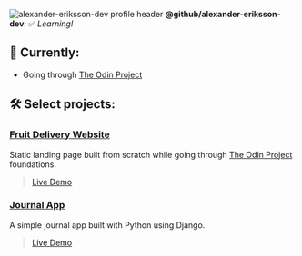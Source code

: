 ![alexander-eriksson-dev profile header](https://i.imgur.com/2r8RRrn.png)
**@github/alexander-eriksson-dev**: ✅ *Learning!*

## 📖 Currently: 

- Going through [The Odin Project](https://www.theodinproject.com/)

## 🛠 Select projects: 

### [Fruit Delivery Website](https://github.com/alexander-eriksson-dev/odin-landing-page)
Static landing page built from scratch while going through [The Odin Project](https://www.theodinproject.com/) foundations.
> [Live Demo](https://alexander-eriksson-dev.github.io/odin-landing-page/)

### [Journal App](https://github.com/alexander-eriksson-dev/journal)
A simple journal app built with Python using Django. 
> [Live Demo](https://warm-scrubland-19058.herokuapp.com/login?next=/)
